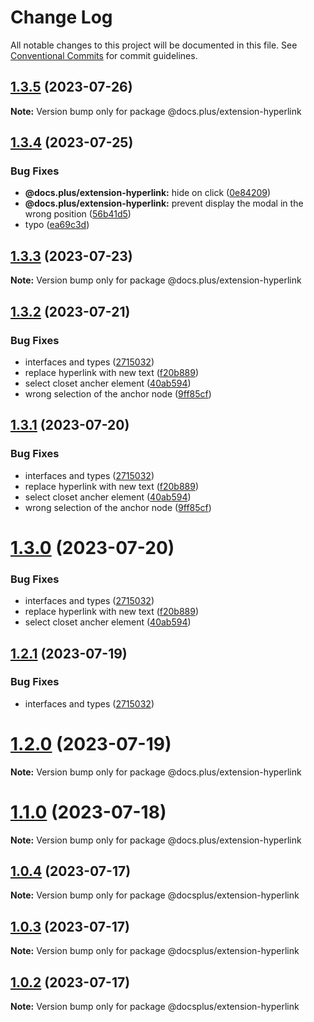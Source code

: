 # Change Log

All notable changes to this project will be documented in this file.
See [Conventional Commits](https://conventionalcommits.org) for commit guidelines.

## [1.3.5](https://github.com/docs-plus/docs.plus/compare/v1.3.4...v1.3.5) (2023-07-26)

**Note:** Version bump only for package @docs.plus/extension-hyperlink





## [1.3.4](https://github.com/HMarzban/extension-hyperlink/compare/v1.3.3...v1.3.4) (2023-07-25)


### Bug Fixes

* **@docs.plus/extension-hyperlink:** hide on click ([0e84209](https://github.com/HMarzban/extension-hyperlink/commit/0e842095d19ab37fc48d3ba56e81f6264ebc059a))
* **@docs.plus/extension-hyperlink:** prevent  display the modal in the wrong position ([56b41d5](https://github.com/HMarzban/extension-hyperlink/commit/56b41d56f030ec49fc34b045efe5ccb9a4859a4d))
* typo ([ea69c3d](https://github.com/HMarzban/extension-hyperlink/commit/ea69c3df87067caa595629dcbb5919f43e68bb3c))





## [1.3.3](https://github.com/HMarzban/extension-hyperlink/compare/v1.3.2...v1.3.3) (2023-07-23)

**Note:** Version bump only for package @docs.plus/extension-hyperlink





## [1.3.2](https://github.com/HMarzban/extension-hyperlink/compare/v1.0.4...v1.3.2) (2023-07-21)


### Bug Fixes

* interfaces and types ([2715032](https://github.com/HMarzban/extension-hyperlink/commit/27150323de93cafc9e8463be1ac490342db46cd5))
* replace hyperlink with new text ([f20b889](https://github.com/HMarzban/extension-hyperlink/commit/f20b8894ae11958475c6875d07abc1431a8ce731))
* select closet ancher element ([40ab594](https://github.com/HMarzban/extension-hyperlink/commit/40ab594a2c641f06acebbe21ac7aaa3848366ea5))
* wrong selection of the anchor node ([9ff85cf](https://github.com/HMarzban/extension-hyperlink/commit/9ff85cfd17d8a325ae137942023c7290887ab1d7))





## [1.3.1](https://github.com/HMarzban/extension-hyperlink/compare/v1.0.4...v1.3.1) (2023-07-20)


### Bug Fixes

* interfaces and types ([2715032](https://github.com/HMarzban/extension-hyperlink/commit/27150323de93cafc9e8463be1ac490342db46cd5))
* replace hyperlink with new text ([f20b889](https://github.com/HMarzban/extension-hyperlink/commit/f20b8894ae11958475c6875d07abc1431a8ce731))
* select closet ancher element ([40ab594](https://github.com/HMarzban/extension-hyperlink/commit/40ab594a2c641f06acebbe21ac7aaa3848366ea5))
* wrong selection of the anchor node ([9ff85cf](https://github.com/HMarzban/extension-hyperlink/commit/9ff85cfd17d8a325ae137942023c7290887ab1d7))





# [1.3.0](https://github.com/HMarzban/extension-hyperlink/compare/v1.0.4...v1.3.0) (2023-07-20)


### Bug Fixes

* interfaces and types ([2715032](https://github.com/HMarzban/extension-hyperlink/commit/27150323de93cafc9e8463be1ac490342db46cd5))
* replace hyperlink with new text ([f20b889](https://github.com/HMarzban/extension-hyperlink/commit/f20b8894ae11958475c6875d07abc1431a8ce731))
* select closet ancher element ([40ab594](https://github.com/HMarzban/extension-hyperlink/commit/40ab594a2c641f06acebbe21ac7aaa3848366ea5))





## [1.2.1](https://github.com/HMarzban/extension-hyperlink/compare/v1.0.4...v1.2.1) (2023-07-19)


### Bug Fixes

* interfaces and types ([2715032](https://github.com/HMarzban/extension-hyperlink/commit/27150323de93cafc9e8463be1ac490342db46cd5))





# [1.2.0](https://github.com/HMarzban/extension-hyperlink/compare/v1.0.4...v1.2.0) (2023-07-19)

**Note:** Version bump only for package @docs.plus/extension-hyperlink





# [1.1.0](https://github.com/HMarzban/extension-hyperlink/compare/v1.0.4...v1.1.0) (2023-07-18)

**Note:** Version bump only for package @docs.plus/extension-hyperlink





## [1.0.4](https://github.com/HMarzban/extension-hyperlink/compare/v1.0.1...v1.0.4) (2023-07-17)

**Note:** Version bump only for package @docsplus/extension-hyperlink





## [1.0.3](https://github.com/HMarzban/extension-hyperlink/compare/v1.0.1...v1.0.3) (2023-07-17)

**Note:** Version bump only for package @docsplus/extension-hyperlink





## [1.0.2](https://github.com/HMarzban/extension-hyperlink/compare/v1.0.1...v1.0.2) (2023-07-17)

**Note:** Version bump only for package @docsplus/extension-hyperlink
